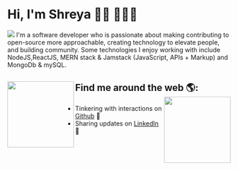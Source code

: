 # Hi, I'm Shreya 👋🏾 👩🏾‍💻

<img src="https://github.com/mishmanners/MishManners/blob/master/MishManners%20Room%20animated.gif" >
I'm a software developer who is passionate about making contributing to open-source more approachable, creating technology to elevate people, and building community. Some technologies I enjoy working with include NodeJS,ReactJS, MERN stack & Jamstack (JavaScript, APIs + Markup) and MongoDb & mySQL.


## Find me around the web 🌎: <img align="left" width="150" height="150" src="https://raw.githubusercontent.com/mishmanners/MishManners/master/My-OctocatsShortest.gif"></a><img align="right" width="150" height="150" src="https://github.com/M0nica/M0nica/blob/main/octomonica/m0nica-octocat-rotating.gif?raw=true"></a>
- Tinkering with interactions on <a href="https://github.com/singhshreya425"> Github</a> 🏓
- Sharing updates on <a href="https://www.linkedin.com/in/shreya-singh-8135aa17b/">LinkedIn</a> 💼
